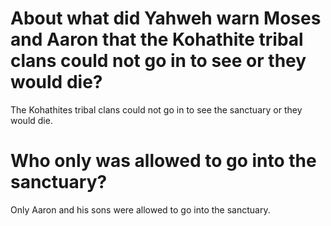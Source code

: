 # About what did Yahweh warn Moses and Aaron that the Kohathite tribal clans could not go in to see or they would die?

The Kohathites tribal clans could not go in to see the sanctuary or they would die.

# Who only was allowed to go into the sanctuary?

Only Aaron and his sons were allowed to go into the sanctuary.
